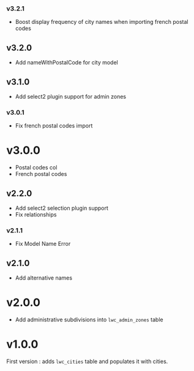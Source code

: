 ### v3.2.1

- Boost display frequency of city names when importing french postal codes

## v3.2.0

- Add nameWithPostalCode for city model

## v3.1.0

- Add select2 plugin support for admin zones

### v3.0.1

- Fix french postal codes import

# v3.0.0

- Postal codes col
- French postal codes

## v2.2.0

- Add select2 selection plugin support
- Fix relationships

### v2.1.1

- Fix Model Name Error

## v2.1.0

- Add alternative names

# v2.0.0

- Add administrative subdivisions into `lwc_admin_zones` table

# v1.0.0

First version : adds `lwc_cities` table and populates it with cities.